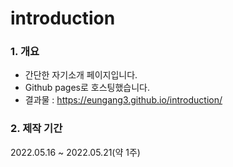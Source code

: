 # introduction

### 1. 개요
- 간단한 자기소개 페이지입니다.
- Github pages로 호스팅했습니다.
- 결과물 : https://eungang3.github.io/introduction/

### 2. 제작 기간
2022.05.16 ~ 2022.05.21(약 1주)
